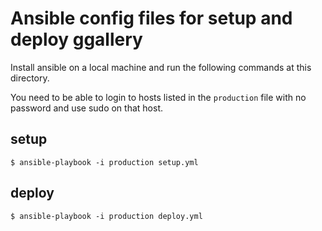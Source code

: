 # Ansible config files for setup and deploy ggallery

Install ansible on a local machine and run the following commands at this directory.

You need to be able to login to hosts listed in the `production` file with no password and use sudo on that host.

## setup

```
$ ansible-playbook -i production setup.yml
```

## deploy

```
$ ansible-playbook -i production deploy.yml
```
